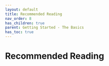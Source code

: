```yaml
---
layout: default
title: Recommended Reading
nav_order: 8
has_children: true
parent: Getting Started - The Basics
has_toc: true
---
```


# Recommended Reading

